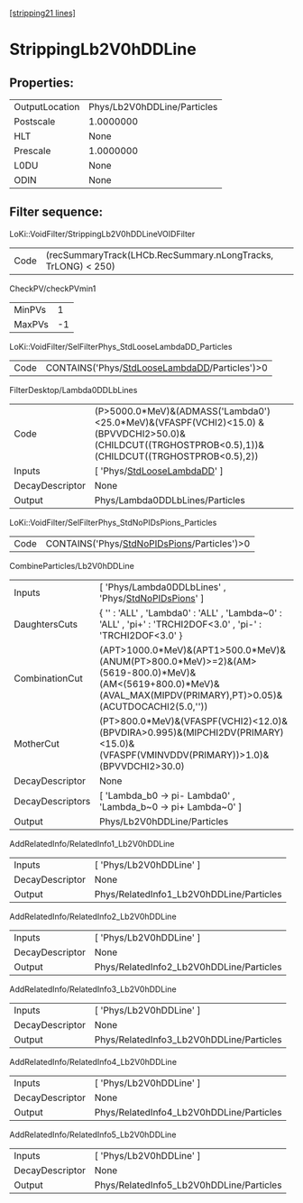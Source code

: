 [[stripping21 lines]](./stripping21-index)

# StrippingLb2V0hDDLine

## Properties:

|                |                             |
|----------------|-----------------------------|
| OutputLocation | Phys/Lb2V0hDDLine/Particles |
| Postscale      | 1.0000000                   |
| HLT            | None                        |
| Prescale       | 1.0000000                   |
| L0DU           | None                        |
| ODIN           | None                        |

## Filter sequence:

LoKi::VoidFilter/StrippingLb2V0hDDLineVOIDFilter

|      |                                                               |
|------|---------------------------------------------------------------|
| Code | (recSummaryTrack(LHCb.RecSummary.nLongTracks, TrLONG) \< 250) |

CheckPV/checkPVmin1

|        |     |
|--------|-----|
| MinPVs | 1   |
| MaxPVs | -1  |

LoKi::VoidFilter/SelFilterPhys_StdLooseLambdaDD_Particles

|      |                                                                                                  |
|------|--------------------------------------------------------------------------------------------------|
| Code | CONTAINS('Phys/[StdLooseLambdaDD](./stripping21-commonparticles-stdlooselambdadd)/Particles')\>0 |

FilterDesktop/Lambda0DDLbLines

|                 |                                                                                                                                                            |
|-----------------|------------------------------------------------------------------------------------------------------------------------------------------------------------|
| Code            | (P\>5000.0\*MeV)&(ADMASS('Lambda0')\<25.0\*MeV)&(VFASPF(VCHI2)\<15.0) &(BPVVDCHI2\>50.0)&(CHILDCUT((TRGHOSTPROB\<0.5),1))&(CHILDCUT((TRGHOSTPROB\<0.5),2)) |
| Inputs          | [ 'Phys/[StdLooseLambdaDD](./stripping21-commonparticles-stdlooselambdadd)' ]                                                                            |
| DecayDescriptor | None                                                                                                                                                       |
| Output          | Phys/Lambda0DDLbLines/Particles                                                                                                                            |

LoKi::VoidFilter/SelFilterPhys_StdNoPIDsPions_Particles

|      |                                                                                              |
|------|----------------------------------------------------------------------------------------------|
| Code | CONTAINS('Phys/[StdNoPIDsPions](./stripping21-commonparticles-stdnopidspions)/Particles')\>0 |

CombineParticles/Lb2V0hDDLine

|                  |                                                                                                                                                                             |
|------------------|-----------------------------------------------------------------------------------------------------------------------------------------------------------------------------|
| Inputs           | [ 'Phys/Lambda0DDLbLines' , 'Phys/[StdNoPIDsPions](./stripping21-commonparticles-stdnopidspions)' ]                                                                       |
| DaughtersCuts    | { '' : 'ALL' , 'Lambda0' : 'ALL' , 'Lambda~0' : 'ALL' , 'pi+' : 'TRCHI2DOF\<3.0' , 'pi-' : 'TRCHI2DOF\<3.0' }                                                               |
| CombinationCut   | (APT\>1000.0\*MeV)&(APT1\>500.0\*MeV)&(ANUM(PT\>800.0\*MeV)\>=2)&(AM\>(5619-800.0)\*MeV)&(AM\<(5619+800.0)\*MeV)&(AVAL_MAX(MIPDV(PRIMARY),PT)\>0.05)&(ACUTDOCACHI2(5.0,'')) |
| MotherCut        | (PT\>800.0\*MeV)&(VFASPF(VCHI2)\<12.0)&(BPVDIRA\>0.995)&(MIPCHI2DV(PRIMARY)\<15.0)&(VFASPF(VMINVDDV(PRIMARY))\>1.0)&(BPVVDCHI2\>30.0)                                       |
| DecayDescriptor  | None                                                                                                                                                                        |
| DecayDescriptors | [ 'Lambda_b0 -\> pi- Lambda0' , 'Lambda_b~0 -\> pi+ Lambda~0' ]                                                                                                           |
| Output           | Phys/Lb2V0hDDLine/Particles                                                                                                                                                 |

AddRelatedInfo/RelatedInfo1_Lb2V0hDDLine

|                 |                                          |
|-----------------|------------------------------------------|
| Inputs          | [ 'Phys/Lb2V0hDDLine' ]                |
| DecayDescriptor | None                                     |
| Output          | Phys/RelatedInfo1_Lb2V0hDDLine/Particles |

AddRelatedInfo/RelatedInfo2_Lb2V0hDDLine

|                 |                                          |
|-----------------|------------------------------------------|
| Inputs          | [ 'Phys/Lb2V0hDDLine' ]                |
| DecayDescriptor | None                                     |
| Output          | Phys/RelatedInfo2_Lb2V0hDDLine/Particles |

AddRelatedInfo/RelatedInfo3_Lb2V0hDDLine

|                 |                                          |
|-----------------|------------------------------------------|
| Inputs          | [ 'Phys/Lb2V0hDDLine' ]                |
| DecayDescriptor | None                                     |
| Output          | Phys/RelatedInfo3_Lb2V0hDDLine/Particles |

AddRelatedInfo/RelatedInfo4_Lb2V0hDDLine

|                 |                                          |
|-----------------|------------------------------------------|
| Inputs          | [ 'Phys/Lb2V0hDDLine' ]                |
| DecayDescriptor | None                                     |
| Output          | Phys/RelatedInfo4_Lb2V0hDDLine/Particles |

AddRelatedInfo/RelatedInfo5_Lb2V0hDDLine

|                 |                                          |
|-----------------|------------------------------------------|
| Inputs          | [ 'Phys/Lb2V0hDDLine' ]                |
| DecayDescriptor | None                                     |
| Output          | Phys/RelatedInfo5_Lb2V0hDDLine/Particles |
